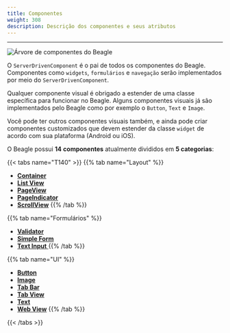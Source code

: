 ```yaml
---
title: Componentes
weight: 308
description: Descrição dos componentes e seus atributos
---
```


---

![&#xC1;rvore de componentes do Beagle](/docs-beagle/components-01-beagle.png)

O `ServerDrivenComponent`  é o pai de todos os componentes do Beagle. Componentes como `widgets`, `formulários` e `navegação` serão implementados por meio do `ServerDrivenComponent`.

Qualquer componente visual é obrigado a estender de uma classe específica para funcionar no Beagle. Alguns componentes visuais já são implementados pelo Beagle como por exemplo o `Button`, `Text` e `Image`.

Você pode ter outros componentes visuais também, e ainda pode criar componentes customizados que devem estender da classe `widget` de acordo com sua plataforma \(Android ou iOS\).

O Beagle possui **14** **componentes** atualmente divididos em **5 categorias**:

{{< tabs name="T140" >}}
{{% tab name="Layout" %}}
* [**Container**](layout/container.md)
* [**List View**](layout/listview.md)
* [**PageView**](layout/pageview.md)
* [**PageIndicator**](layout/pageindicator.md)
* [**ScrollView**](layout/scrollview.md)
{{% /tab %}}

{{% tab name="Formulários" %}}
* [**Validator**](formularios/validator.md)
* [**Simple Form**](formularios/simple-form.md)
* [**Text Input** ](ui/input.md)
{{% /tab %}}

{{% tab name="UI" %}}
* [**Button**](ui/button.md)
* [**Image**](ui/image/)
* [**Tab Bar**](ui/tab-bar.md)
* [**Tab View**](ui/tabview.md)
* [**Text**](ui/text.md)
* [**Web View**](ui/webview.md)
{{% /tab %}}

{{< /tabs >}}
